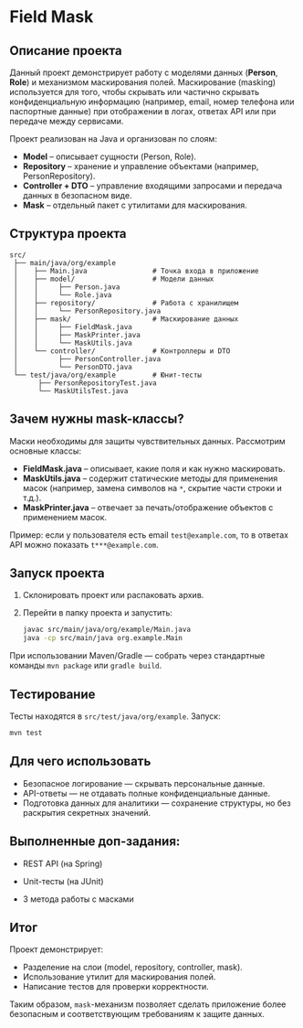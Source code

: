 # Field Mask 

## Описание проекта

Данный проект демонстрирует работу с моделями данных (**Person**, **Role**) и механизмом маскирования полей. Маскирование (masking) используется для того, чтобы скрывать или частично скрывать конфиденциальную информацию (например, email, номер телефона или паспортные данные) при отображении в логах, ответах API или при передаче между сервисами.

Проект реализован на Java и организован по слоям:

* **Model** – описывает сущности (Person, Role).
* **Repository** – хранение и управление объектами (например, PersonRepository).
* **Controller + DTO** – управление входящими запросами и передача данных в безопасном виде.
* **Mask** – отдельный пакет с утилитами для маскирования.

## Структура проекта

```
src/
 ├── main/java/org/example
 │    ├── Main.java                # Точка входа в приложение
 │    ├── model/                   # Модели данных
 │    │     ├── Person.java
 │    │     └── Role.java
 │    ├── repository/              # Работа с хранилищем
 │    │     └── PersonRepository.java
 │    ├── mask/                    # Маскирование данных
 │    │     ├── FieldMask.java
 │    │     ├── MaskPrinter.java
 │    │     └── MaskUtils.java
 │    └── controller/              # Контроллеры и DTO
 │          ├── PersonController.java
 │          └── PersonDTO.java
 └── test/java/org/example         # Юнит-тесты
       ├── PersonRepositoryTest.java
       └── MaskUtilsTest.java
```

## Зачем нужны mask-классы?

Маски необходимы для защиты чувствительных данных. Рассмотрим основные классы:

* **FieldMask.java** – описывает, какие поля и как нужно маскировать.
* **MaskUtils.java** – содержит статические методы для применения масок (например, замена символов на `*`, скрытие части строки и т.д.).
* **MaskPrinter.java** – отвечает за печать/отображение объектов с применением масок.

Пример: если у пользователя есть email `test@example.com`, то в ответах API можно показать `t***@example.com`.

## Запуск проекта

1. Склонировать проект или распаковать архив.
2. Перейти в папку проекта и запустить:

   ```bash
   javac src/main/java/org/example/Main.java
   java -cp src/main/java org.example.Main
   ```

При использовании Maven/Gradle — собрать через стандартные команды `mvn package` или `gradle build`.

## Тестирование

Тесты находятся в `src/test/java/org/example`.
Запуск:

```bash
mvn test
```

## Для чего использовать

* Безопасное логирование — скрывать персональные данные.
* API-ответы — не отдавать полные конфиденциальные данные.
* Подготовка данных для аналитики — сохранение структуры, но без раскрытия секретных значений.
  
## Выполненные доп-задания:
- REST API (на Spring)

- Unit-тесты (на JUnit)

- 3 метода работы с масками

## Итог

Проект демонстрирует:

* Разделение на слои (model, repository, controller, mask).
* Использование утилит для маскирования полей.
* Написание тестов для проверки корректности.

Таким образом, `mask`-механизм позволяет сделать приложение более безопасным и соответствующим требованиям к защите данных.
